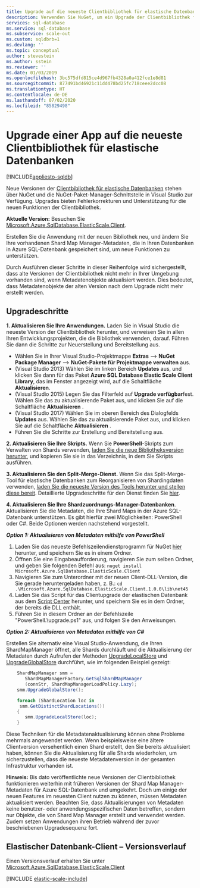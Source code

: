 ```yaml
---
title: Upgrade auf die neueste Clientbibliothek für elastische Datenbanken
description: Verwenden Sie NuGet, um ein Upgrade der Clientbibliothek für elastische Datenbanken durchzuführen.
services: sql-database
ms.service: sql-database
ms.subservice: scale-out
ms.custom: sqldbrb=1
ms.devlang: ''
ms.topic: conceptual
author: stevestein
ms.author: sstein
ms.reviewer: ''
ms.date: 01/03/2019
ms.openlocfilehash: 3bc575dfd815ce4d967fb4328a0a412fce1e8d81
ms.sourcegitcommit: 877491bd46921c11dd478bd25fc718ceee2dcc08
ms.translationtype: HT
ms.contentlocale: de-DE
ms.lasthandoff: 07/02/2020
ms.locfileid: "85829498"
---
```

# <a name="upgrade-an-app-to-use-the-latest-elastic-database-client-library"></a>Upgrade einer App auf die neueste Clientbibliothek für elastische Datenbanken
[!INCLUDE[appliesto-sqldb](../includes/appliesto-sqldb.md)]

Neue Versionen der [Clientbibliothek für elastische Datenbanken](elastic-database-client-library.md) stehen über NuGet und die NuGet-Paket-Manager-Schnittstelle in Visual Studio zur Verfügung. Upgrades bieten Fehlerkorrekturen und Unterstützung für die neuen Funktionen der Clientbibliothek.

**Aktuelle Version:** Besuchen Sie [Microsoft.Azure.SqlDatabase.ElasticScale.Client](https://www.nuget.org/packages/Microsoft.Azure.SqlDatabase.ElasticScale.Client/).

Erstellen Sie die Anwendung mit der neuen Bibliothek neu, und ändern Sie Ihre vorhandenen Shard Map Manager-Metadaten, die in Ihren Datenbanken in Azure SQL-Datenbank gespeichert sind, um neue Funktionen zu unterstützen.

Durch Ausführen dieser Schritte in dieser Reihenfolge wird sichergestellt, dass alte Versionen der Clientbibliothek nicht mehr in Ihrer Umgebung vorhanden sind, wenn Metadatenobjekte aktualisiert werden. Dies bedeutet, dass Metadatenobjekte der alten Version nach dem Upgrade nicht mehr erstellt werden.

## <a name="upgrade-steps"></a>Upgradeschritte

**1. Aktualisieren Sie Ihre Anwendungen.** Laden Sie in Visual Studio die neueste Version der Clientbibliothek herunter, und verweisen Sie in allen Ihren Entwicklungsprojekten, die die Bibliothek verwenden, darauf. Führen Sie dann die Schritte zur Neuerstellung und Bereitstellung aus.

* Wählen Sie in Ihrer Visual Studio-Projektmappe **Extras** --> **NuGet Package Manager** -->  **NuGet-Pakete für Projektmappe verwalten** aus.
* (Visual Studio 2013) Wählen Sie im linken Bereich **Updates** aus, und klicken Sie dann für das Paket **Azure SQL Database Elastic Scale Client Library**, das im Fenster angezeigt wird, auf die Schaltfläche **Aktualisieren**.
* (Visual Studio 2015) Legen Sie das Filterfeld auf **Upgrade verfügbar**fest. Wählen Sie das zu aktualisierende Paket aus, und klicken Sie auf die Schaltfläche **Aktualisieren** .
* (Visual Studio 2017) Wählen Sie im oberen Bereich des Dialogfelds **Updates** aus. Wählen Sie das zu aktualisierende Paket aus, und klicken Sie auf die Schaltfläche **Aktualisieren** .
* Führen Sie die Schritte zur Erstellung und Bereitstellung aus.

**2. Aktualisieren Sie Ihre Skripts.** Wenn Sie **PowerShell**-Skripts zum Verwalten von Shards verwenden, [laden Sie die neue Bibliotheksversion herunter](https://www.nuget.org/packages/Microsoft.Azure.SqlDatabase.ElasticScale.Client/), und kopieren Sie sie in das Verzeichnis, in dem Sie Skripts ausführen.

**3. Aktualisieren Sie den Split-Merge-Dienst.** Wenn Sie das Split-Merge-Tool für elastische Datenbanken zum Reorganisieren von Shardingdaten verwenden, [laden Sie die neueste Version des Tools herunter und stellen diese bereit](https://www.nuget.org/packages/Microsoft.Azure.SqlDatabase.ElasticScale.Service.SplitMerge/). Detaillierte Upgradeschritte für den Dienst finden Sie [hier](elastic-scale-overview-split-and-merge.md).

**4. Aktualisieren Sie Ihre Shardzuordnungs-Manager-Datenbanken**. Aktualisieren Sie die Metadaten, die Ihre Shard Maps in der Azure SQL-Datenbank unterstützen.  Es gibt hierfür zwei Möglichkeiten: PowerShell oder C#. Beide Optionen werden nachstehend vorgestellt.

***Option 1: Aktualisieren von Metadaten mithilfe von PowerShell***

1. Laden Sie das neueste Befehlszeilendienstprogramm für NuGet [hier](https://nuget.org/nuget.exe) herunter, und speichern Sie es in einem Ordner.
2. Öffnen Sie eine Eingabeaufforderung, navigieren Sie zum selben Ordner, und geben Sie folgenden Befehl aus: `nuget install Microsoft.Azure.SqlDatabase.ElasticScale.Client`
3. Navigieren Sie zum Unterordner mit der neuen Client-DLL-Version, die Sie gerade heruntergeladen haben, z. B.: `cd .\Microsoft.Azure.SqlDatabase.ElasticScale.Client.1.0.0\lib\net45`
4. Laden Sie das Script für das Clientupgrade der elastischen Datenbank aus dem [Script Center](https://gallery.technet.microsoft.com/scriptcenter/Azure-SQL-Database-Elastic-6442e6a9) herunter, und speichern Sie es in dem Ordner, der bereits die DLL enthält.
5. Führen Sie in diesem Ordner an der Befehlszeile "PowerShell.\upgrade.ps1" aus, und folgen Sie den Anweisungen.

***Option 2: Aktualisieren von Metadaten mithilfe von C#***

Erstellen Sie alternativ eine Visual Studio-Anwendung, die Ihren ShardMapManager öffnet, alle Shards durchläuft und die Aktualisierung der Metadaten durch Aufrufen der Methoden [UpgradeLocalStore](https://docs.microsoft.com/dotnet/api/microsoft.azure.sqldatabase.elasticscale.shardmanagement.shardmapmanager.upgradelocalstore) und [UpgradeGlobalStore](https://docs.microsoft.com/dotnet/api/microsoft.azure.sqldatabase.elasticscale.shardmanagement.shardmapmanager.upgradeglobalstore) durchführt, wie im folgenden Beispiel gezeigt:

```csharp
    ShardMapManager smm =
       ShardMapManagerFactory.GetSqlShardMapManager
       (connStr, ShardMapManagerLoadPolicy.Lazy);
    smm.UpgradeGlobalStore();

    foreach (ShardLocation loc in
     smm.GetDistinctShardLocations())
    {
       smm.UpgradeLocalStore(loc);
    }
```

Diese Techniken für die Metadatenaktualisierung können ohne Probleme mehrmals angewendet werden. Wenn beispielsweise eine ältere Clientversion versehentlich einen Shard erstellt, den Sie bereits aktualisiert haben, können Sie die Aktualisierung für alle Shards wiederholen, um sicherzustellen, dass die neueste Metadatenversion in der gesamten Infrastruktur vorhanden ist.

**Hinweis:**  Bis dato veröffentlichte neue Versionen der Clientbibliothek funktionieren weiterhin mit früheren Versionen der Shard Map Manager-Metadaten für Azure SQL-Datenbank und umgekehrt.   Doch um einige der neuen Features im neuesten Client nutzen zu können, müssen Metadaten aktualisiert werden.   Beachten Sie, dass Aktualisierungen von Metadaten keine benutzer- oder anwendungsspezifischen Daten betreffen, sondern nur Objekte, die von Shard Map Manager erstellt und verwendet werden.  Zudem setzen Anwendungen ihren Betrieb während der zuvor beschriebenen Upgradesequenz fort.

## <a name="elastic-database-client-version-history"></a>Elastischer Datenbank-Client – Versionsverlauf

Einen Versionsverlauf erhalten Sie unter [Microsoft.Azure.SqlDatabase.ElasticScale.Client](https://www.nuget.org/packages/Microsoft.Azure.SqlDatabase.ElasticScale.Client/)

[!INCLUDE [elastic-scale-include](../../../includes/elastic-scale-include.md)]

<!--Image references-->
[1]:./media/sql-database-elastic-scale-upgrade-client-library/nuget-upgrade.png
